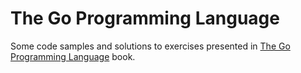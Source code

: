 # The Go Programming Language
Some code samples and solutions to exercises presented in [The Go Programming Language](https://edu.anarcho-copy.org/Programming%20Languages/Go/The%20Go%20Programming%20Language%20-%20Donovan,%20Alan%20A.%20A.%20_%20Kernigha_6127.pdf) book.  
